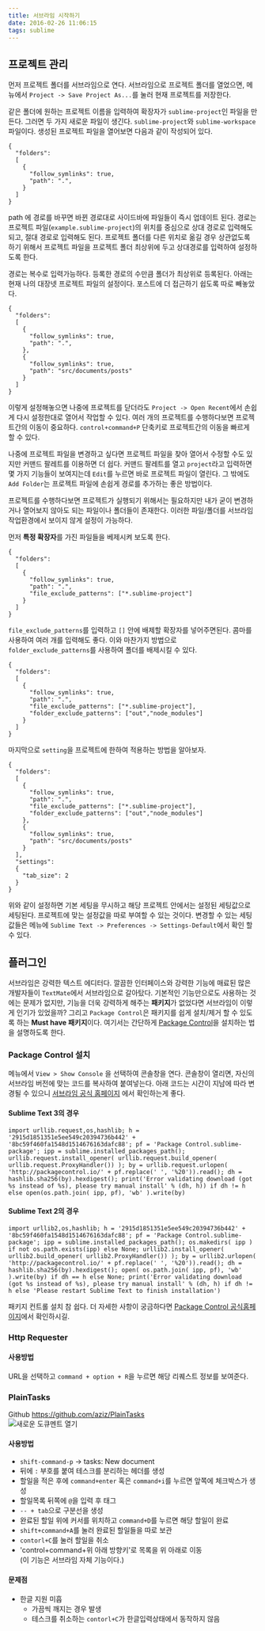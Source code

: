 ```yaml
---
title: 서브라임 시작하기
date: 2016-02-26 11:06:15
tags: sublime
---
```

## 프로젝트 관리
먼저 프로젝트 폴더를 서브라임으로 연다. 서브라임으로 프로젝트 폴더를 열었으면, 메뉴에서 `Project -> Save Project As...`를 눌러 현재 프로젝트를 저장한다.

같은 폴더에 원하는 프로젝트 이름을 입력하여 확장자가 `sublime-project`인 파일을 만든다. 그러면 두 가지 새로운 파일이 생긴다. `sublime-project`와 `sublime-workspace` 파일이다. 생성된 프로젝트 파일을 열어보면 다음과 같이 작성되어 있다.

```
{
  "folders":
  [
    {
      "follow_symlinks": true,
      "path": ".",
    }
  ]
}
```

path 에 경로를 바꾸면 바뀐 경로대로 사이드바에 파일들이 즉시 업데이트 된다. 경로는 프로젝트 파일(`example.sublime-project`)의 위치를 중심으로 상대 경로로 입력해도 되고, 절대 경로로 입력해도 된다. 프로젝트 폴더를 다른 위치로 옮길 경우 상관없도록 하기 위해서 프로젝트 파일을 프로젝트 폴더 최상위에 두고 상대경로를 입력하여 설정하도록 한다.

경로는 복수로 입력가능하다. 등록한 경로의 수만큼 폴더가 최상위로 등록된다. 아래는 현재 나의 대장넷 프로젝트 파일의 설정이다. 포스트에 더 접근하기 쉽도록 따로 빼놓았다.

```
{
  "folders":
  [
    {
      "follow_symlinks": true,
      "path": ".",
    },
    {
      "follow_symlinks": true,
      "path": "src/documents/posts"
    }
  ]
}
```

이렇게 설정해놓으면 나중에 프로젝트를 닫더라도 `Project -> Open Recent`에서 손쉽게 다시 설정한대로 열어서 작업할 수 있다. 여러 개의 프로젝트를 수행하다보면 프로젝트간의 이동이 중요하다. `control+command+P` 단축키로 프로젝트간의 이동을 빠르게 할 수 있다.

나중에 프로젝트 파일을 변경하고 싶다면 프로젝트 파일을 찾아 열어서 수정할 수도 있지만 커맨드 팔레트를 이용하면 더 쉽다. 커맨드 팔레트를 열고 `project`라고 입력하면 몇 가지 기능들이 보여지는데 `Edit`를 누르면 바로 프로젝트 파일이 열린다. 그 밖에도 `Add Folder`는 프로젝트 파일에 손쉽게 경로를 추가하는 좋은 방법이다. 

프로젝트를 수행하다보면 프로젝트가 실행되기 위해서는 필요하지만 내가 굳이 변경하거나 열어보지 않아도 되는 파일이나 폴더들이 존재한다. 이러한 파일/폴더를 서브라임 작업환경에서 보이지 않게 설정이 가능하다.

먼저 **특정 확장자**를 가진 파일들을 베제시켜 보도록 한다. 

```
{
  "folders":
  [
    {
      "follow_symlinks": true,
      "path": ".",
      "file_exclude_patterns": ["*.sublime-project"]
    }
  ]
}
```

`file_exclude_patterns`를 입력하고 `[]` 안에 배제할 확장자를 넣어주면된다. 콤마를 사용하여 여러 개를 입력해도 좋다. 이와 마찬가지 방법으로 `folder_exclude_patterns`를 사용하여 폴더를 배제시킬 수 있다.

```
{
  "folders":
  [
    {
      "follow_symlinks": true,
      "path": ".",
      "file_exclude_patterns": ["*.sublime-project"],
      "folder_exclude_patterns": ["out","node_modules"]
    }
  ]
}
```

마지막으로 `setting`을 프로젝트에 한하여 적용하는 방법을 알아보자. 

```
{
  "folders":
  [
    {
      "follow_symlinks": true,
      "path": ".",
      "file_exclude_patterns": ["*.sublime-project"],
      "folder_exclude_patterns": ["out","node_modules"]
    },
    {
      "follow_symlinks": true,
      "path": "src/documents/posts"
    }
  ],
  "settings":
  {
    "tab_size": 2
  }
}
```

위와 같이 설정하면 기본 세팅을 무시하고 해당 프로젝트 안에서는 설정된 세팅값으로 세팅된다. 프로젝트에 맞는 설정값을 따로 부여할 수 있는 것이다. 변경할 수 있는 세팅값들은 메뉴에 `Sublime Text -> Preferences -> Settings-Default`에서 확인 할 수 있다.

## 플러그인
서브라임은 강력한 텍스트 에디터다. 깔끔한 인터페이스와 강력한 기능에 매료된 많은 개발자들이 `TextMate`에서 서브라임으로 갈아탔다. 기본적인 기능만으로도 사용하는 것에는 문제가 없지만, 기능을 더욱 강력하게 해주는 **패키지**가 없었다면 서브라임이 이렇게 인기가 있었을까? 그리고 `Package Control`은 패키지를 쉽게 설치/제거 할 수 있도록 하는 **Must have 패키지**이다. 여기서는 간단하게 [Package Control]()을 설치하는 법을 설명하도록 한다.

### Package Control 설치
메뉴에서 `View > Show Console` 을 선택하여 콘솔창을 연다. 콘솔창이 열리면, 자신의 서브라임 버전에 맞는 코드를 복사하여 붙여넣는다.
아래 코드는 시간이 지남에 따라 변경될 수 있으니 [서브라임 공식 홈페이지](https://packagecontrol.io/installation) 에서 확인하는게 좋다.

#### Sublime Text 3의 경우
````
import urllib.request,os,hashlib; h = '2915d1851351e5ee549c20394736b442' + '8bc59f460fa1548d1514676163dafc88'; pf = 'Package Control.sublime-package'; ipp = sublime.installed_packages_path(); urllib.request.install_opener( urllib.request.build_opener( urllib.request.ProxyHandler()) ); by = urllib.request.urlopen( 'http://packagecontrol.io/' + pf.replace(' ', '%20')).read(); dh = hashlib.sha256(by).hexdigest(); print('Error validating download (got %s instead of %s), please try manual install' % (dh, h)) if dh != h else open(os.path.join( ipp, pf), 'wb' ).write(by)
````

#### Sublime Text 2의 경우
````
import urllib2,os,hashlib; h = '2915d1851351e5ee549c20394736b442' + '8bc59f460fa1548d1514676163dafc88'; pf = 'Package Control.sublime-package'; ipp = sublime.installed_packages_path(); os.makedirs( ipp ) if not os.path.exists(ipp) else None; urllib2.install_opener( urllib2.build_opener( urllib2.ProxyHandler()) ); by = urllib2.urlopen( 'http://packagecontrol.io/' + pf.replace(' ', '%20')).read(); dh = hashlib.sha256(by).hexdigest(); open( os.path.join( ipp, pf), 'wb' ).write(by) if dh == h else None; print('Error validating download (got %s instead of %s), please try manual install' % (dh, h) if dh != h else 'Please restart Sublime Text to finish installation')
````

패키지 컨트롤 설치 참 쉽다. 더 자세한 사항이 궁금하다면 [Package Control 공식홈페이지](https://sublime.wbond.net/)에서 확인하시길.

### Http Requester
#### 사용방법
URL을 선택하고 `command + option + R`을 누르면 해당 리퀘스트 정보를 보여준다.

### PlainTasks
<span class="label label-success">Github</span> https://github.com/aziz/PlainTasks  
![새로운 도큐멘트 열기](http://take.ms/G5Jp5)

#### 사용방법
- `shift-command-p` -> tasks: New document
- 뒤에 `:` 부호를 붙여 테스크를 분리하는 헤더를 생성
- 할일을 적은 후에 `command+enter` 혹은 `command+i`를 누르면 앞쪽에 체크박스가 생성
- 할일목록 뒤쪽에 `@`을 입력 후 태그
- `-- + tab`으로 구분선을 생성
- 완료된 할일 위에 커서를 위치하고 `command+D`를 누르면 해당 할일이 완료
- `shift+command+A`를 눌러 완료된 할일들을 따로 보관
- `contorl+C`를 눌러 할일을 취소
- 'control+command+위 아래 방향키'로 목록을 위 아래로 이동  
    (이 기능은 서브라임 자체 기능이다.)

#### 문제점
- 한글 지원 미흡
    + 가끔씩 깨지는 경우 발생
    + 테스크를 취소하는 `contorl+C`가 한글입력상태에서 동작하지 않음

